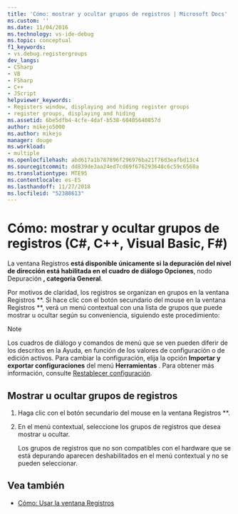 ```yaml
---
title: 'Cómo: mostrar y ocultar grupos de registros | Microsoft Docs'
ms.custom: ''
ms.date: 11/04/2016
ms.technology: vs-ide-debug
ms.topic: conceptual
f1_keywords:
- vs.debug.registergroups
dev_langs:
- CSharp
- VB
- FSharp
- C++
- JScript
helpviewer_keywords:
- Registers window, displaying and hiding register groups
- register groups, displaying and hiding
ms.assetid: 6be5dfb4-4cfe-4daf-b538-60405640857d
author: mikejo5000
ms.author: mikejo
manager: douge
ms.workload:
- multiple
ms.openlocfilehash: abd617a1b787896f296976ba21f76d3eafbd13c4
ms.sourcegitcommit: dd839de3aa24ed7cd69f676293648c6c59c6560a
ms.translationtype: MTE95
ms.contentlocale: es-ES
ms.lasthandoff: 11/27/2018
ms.locfileid: "52388613"
---
```

# <a name="how-to-display-and-hide-register-groups-c-c-visual-basic-f"></a>Cómo: mostrar y ocultar grupos de registros (C#, C++, Visual Basic, F#)

La ventana Registros **está disponible únicamente si la depuración del nivel de dirección está habilitada en el cuadro de diálogo Opciones**, nodo Depuración **, categoría General**.

Por motivos de claridad, los registros se organizan en grupos en la ventana Registros **. Si hace clic con el botón secundario del mouse en la ventana Registros **, verá un menú contextual con una lista de grupos que puede mostrar u ocultar según su conveniencia, siguiendo este procedimiento:

> [!NOTE]
> Los cuadros de diálogo y comandos de menú que se ven pueden diferir de los descritos en la Ayuda, en función de los valores de configuración o de edición activos. Para cambiar la configuración, elija la opción **Importar y exportar configuraciones** del menú **Herramientas** . Para obtener más información, consulte [Restablecer configuración](../ide/environment-settings.md#reset-settings).

## <a name="display-or-hide-register-groups"></a>Mostrar u ocultar grupos de registros

1.  Haga clic con el botón secundario del mouse en la ventana Registros **.

2.  En el menú contextual, seleccione los grupos de registros que desea mostrar u ocultar.

     Los grupos de registros que no son compatibles con el hardware que se está depurando aparecen deshabilitados en el menú contextual y no se pueden seleccionar.

## <a name="see-also"></a>Vea también

- [Cómo: Usar la ventana Registros](../debugger/how-to-use-the-registers-window.md)